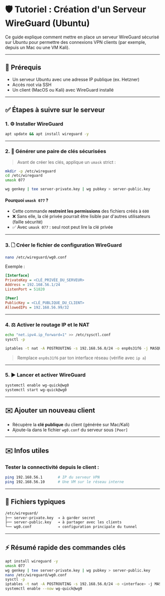 # 🛡️ Tutoriel : Création d'un Serveur WireGuard (Ubuntu)

Ce guide explique comment mettre en place un serveur WireGuard sécurisé sur Ubuntu pour permettre des connexions VPN clients (par exemple, depuis un Mac ou une VM Kali).

---

## 📅 Prérequis

* Un serveur Ubuntu avec une adresse IP publique (ex. Hetzner)
* Accès root via SSH
* Un client (MacOS ou Kali) avec WireGuard installé

---

## ✅ Étapes à suivre sur le serveur

### 1. ⚙️ Installer WireGuard

```bash
apt update && apt install wireguard -y
```

---

### 2. 🔐 Générer une paire de clés sécurisées

> Avant de créer les clés, applique un `umask` strict :

```bash
mkdir -p /etc/wireguard
cd /etc/wireguard
umask 077

wg genkey | tee server-private.key | wg pubkey > server-public.key
```

#### Pourquoi `umask 077` ?

* Cette commande **restreint les permissions** des fichiers créés à `600`
* ❌ Sans elle, la clé privée pourrait être lisible par d'autres utilisateurs (faille sécurité)
* ✅ Avec `umask 077` : seul root peut lire la clé privée

---

### 3. 🗋 Créer le fichier de configuration WireGuard

```bash
nano /etc/wireguard/wg0.conf
```

Exemple :

```ini
[Interface]
PrivateKey = <CLÉ_PRIVÉE_DU_SERVEUR>
Address = 192.168.56.1/24
ListenPort = 51820

[Peer]
PublicKey = <CLÉ_PUBLIQUE_DU_CLIENT>
AllowedIPs = 192.168.56.99/32
```

---

### 4. ⚖️ Activer le routage IP et le NAT

```bash
echo "net.ipv4.ip_forward=1" >> /etc/sysctl.conf
sysctl -p

iptables -t nat -A POSTROUTING -s 192.168.56.0/24 -o enp0s31f6 -j MASQUERADE
```

> Remplace `enp0s31f6` par ton interface réseau (vérifie avec `ip a`)

---

### 5. ▶️ Lancer et activer WireGuard

```bash
systemctl enable wg-quick@wg0
systemctl start wg-quick@wg0
```

---

## ✉️ Ajouter un nouveau client

* Récupère la **clé publique** du client (générée sur Mac/Kali)
* Ajoute-la dans le fichier `wg0.conf` du serveur sous `[Peer]`

---

## ✉️ Infos utiles

### Tester la connectivité depuis le client :

```bash
ping 192.168.56.1       # IP du serveur VPN
ping 192.168.56.10      # Une VM sur le réseau interne
```

---

## 📄 Fichiers typiques

```bash
/etc/wireguard/
├── server-private.key  ➔ à garder secret
├── server-public.key   ➔ à partager avec les clients
└── wg0.conf            ➔ configuration principale du tunnel
```

---

## ⚡ Résumé rapide des commandes clés

```bash
apt install wireguard -y
umask 077
wg genkey | tee server-private.key | wg pubkey > server-public.key
nano /etc/wireguard/wg0.conf
sysctl -p
iptables -t nat -A POSTROUTING -s 192.168.56.0/24 -o <interface> -j MASQUERADE
systemctl enable --now wg-quick@wg0
```
